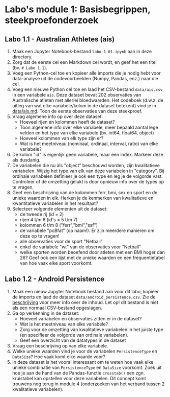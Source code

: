 # Labo's module 1: Basisbegrippen, steekproefonderzoek

## Labo 1.1 - Australian Athletes (ais)

1. Maak een Jupyter Notebook-bestand `labo-1-01.ipynb` aan in deze directory.
2. Zorg dat de eerste cel een Markdown cel wordt, en geef het een titel (bv. `# Labo 1.1`).
3. Voeg een Python-cel toe en kopieer alle imports die je nodig hebt voor data-analyse uit de codevoorbeelden (Numpy, Pandas, enz.) naar die cel.
4. Voeg een nieuwe Python cel toe en laad het CSV-bestand `data/ais.csv` in een variabele `ais`. Deze dataset bevat 202 observaties van Australische atleten met allerlei bloedwaarden. Het codeboek (d.w.z. de uitleg van wat elke variabele/kolom in de dataset betekent) vind je in [data/ais.md](/data/ais.md). Toon de eerste observaties van deze steekproef.
5. Vraag algemene info op over deze dataset:
    - Hoeveel rijen en kolommen heeft de dataset?
    - Toon algemene info over elke variabele, meer bepaald aantal lege velden en het type van elke variabele (bv. int64, float64, object)
    - Hoeveel kolommen van elk type zijn er?
    - Wat is het meetniveau (nominaal, ordinaal, interval, ratio) van elke variabele?
6. De kolom "id" is eigenlijk geen variabele, maar een index. Markeer deze als dusdanig.
7. De variabelen die nu als "object" beschouwd worden, zijn kwalitatieve variabelen. Wijzig het type van elk van deze variabelen in "category". Bij ordinale variabelen definieer je ook een type en leg je de volgorde vast. Controleer of de omzetting gelukt is door opnieuw info over de types op te vragen.
8. Geef een beschrijving van de kolommen ferr, bmi, sex en sport en de unieke waarden in elk. Herken je de kenmerken van kwalitatieve en kwantitatieve variabelen in het resultaat?
9. Selecteer volgende elementen uit de dataset:
    - de tweede rij (id = 2)
    - rijen 4 t/m 6 (id's = 5 t/m 7)
    - kolommen 6 t/m 8 ("ferr","bmi","ssf")
    - de variabele "pcBfat" (op naam!). Er zijn meerdere manieren om deze op te vragen!
    - alle observaties voor de sport "Netball"
    - enkel de variabele "wt" van de observaties voor "Netball"
    - welke sporten worden beoefend door atleten met een BMI hoger dan 26? Geef ook een lijst met de unieke waarden en een frequentietabel van hoe vaak elke sport voorkomt.

## Labo 1.2 - Android Persistence

1. Maak een nieuw Jupyter Notebook bestand aan voor dit labo, kopieer de imports en laad de dataset `data/android_persistence.csv`. Zie de [beschrijving](../data/android_persistence_cpu.md) voor meer info over de inhoud. Let op! dit bestand is niet als een normaal CSV-bestand opgeslagen.
2. Ga op verkenning in de dataset:
    - Hoeveel variabelen en observaties zitten er in de dataset?
    - Wat is het meetniveau van elke variabele?
    - Zorg voor de omzetting van kwalitatieve variabelen in het juiste type (en specifieer de volgorde van ordinale variabelen).
    - Geef een overzicht van de datatypes in de dataset
3. Vraag een beschrijving op van elke variabele.
4. Welke unieke waarden vind je voor de variabelen `PersistenceType` en `DataSize`? Hoe vaak komt elke waarde voor?
5. In deze dataset is het vooral interessant om te weten hoe vaak elke unieke combinatie van `PersistenceType` en `DataSize` voorkomt. Zoek uit hoe je aan de hand van de Pandas-functie `crosstab()` een zgn. kruistabel kan opstellen voor deze variabelen. Dit concept komt trouwens nog terug in module 4 (onderzoeken van het verband tussen 2 kwalitatieve variabelen).
